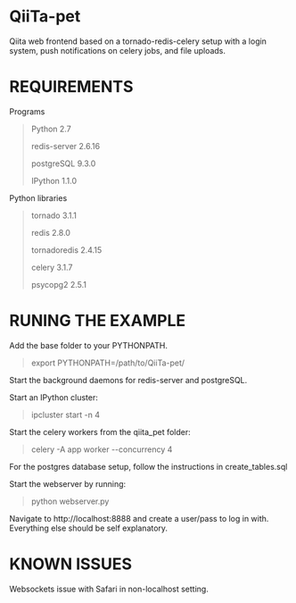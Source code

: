 QiiTa-pet
=================

Qiita web frontend based on a tornado-redis-celery setup with a login system, push notifications on celery jobs, and file uploads.

REQUIREMENTS
=================

Programs
> Python 2.7
>
> redis-server 2.6.16
>
> postgreSQL 9.3.0
>
> IPython 1.1.0

Python libraries
> tornado 3.1.1
>
> redis 2.8.0
>
> tornadoredis 2.4.15
>
> celery 3.1.7
>
> psycopg2 2.5.1

RUNING THE EXAMPLE
=================

Add the base folder to your PYTHONPATH.

> export PYTHONPATH=/path/to/QiiTa-pet/

Start the background daemons for redis-server and postgreSQL.

Start an IPython cluster:

> ipcluster start -n 4

Start the celery workers from the qiita_pet folder:

> celery -A app worker --concurrency 4

For the postgres database setup, follow the instructions in create_tables.sql

Start the webserver by running:

> python webserver.py

Navigate to http://localhost:8888 and create a user/pass to log in with. Everything else should be self explanatory.

KNOWN ISSUES
=================
Websockets issue with Safari in non-localhost setting.

